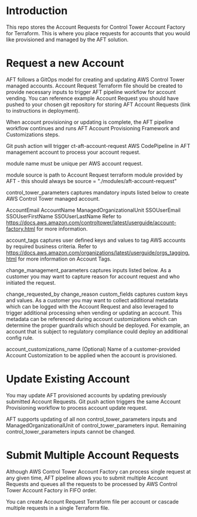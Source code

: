 # Introduction
This repo stores the Account Requests for Control Tower Account Factory for Terraform. This is where you place requests for accounts that you would like provisioned and managed by the AFT solution.

# Request a new Account
AFT follows a GitOps model for creating and updating AWS Control Tower managed accounts. Account Request Terraform file should be created to provide necessary inputs to trigger AFT pipeline workflow for account vending. You can reference example Account Request you should have pushed to your chosen git repository for storing AFT Account Requests (link to instructions in deployment).

When account provisioning or updating is complete, the AFT pipeline workflow continues and runs AFT Account Provisioning Framework and Customizations steps.

Git push action will trigger ct-aft-account-request AWS CodePipeline in AFT management account to process your account request.

module name must be unique per AWS account request.

module source is path to Account Request terraform module provided by AFT - this should always be source = "./modules/aft-account-request"

control_tower_parameters captures mandatory inputs listed below to create AWS Control Tower managed account.

AccountEmail
AccountName
ManagedOrganizationalUnit
SSOUserEmail
SSOUserFirstName
SSOUserLastName
Refer to https://docs.aws.amazon.com/controltower/latest/userguide/account-factory.html for more information.

account_tags captures user defined keys and values to tag AWS accounts by required business criteria. Refer to https://docs.aws.amazon.com/organizations/latest/userguide/orgs_tagging.html for more information on Account Tags.

change_management_parameters captures inputs listed below. As a customer you may want to capture reason for account request and who initiated the request.

change_requested_by
change_reason
custom_fields captures custom keys and values. As a customer you may want to collect additional metadata which can be logged with the Account Request and also leveraged to trigger additional processing when vending or updating an account. This metadata can be referenced during account customizations which can determine the proper guardrails which should be deployed. For example, an account that is subject to regulatory compliance could deploy an additional config rule.

account_customizations_name (Optional) Name of a customer-provided Account Customization to be applied when the account is provisioned.

# Update Existing Account
You may update AFT provisioned accounts by updating previously submitted Account Requests. Git push action triggers the same Account Provisioning workflow to process account update request.

AFT supports updating of all non control_tower_parameters inputs and ManagedOrganizationalUnit of control_tower_parameters input. Remaining control_tower_parameters inputs cannot be changed.

# Submit Multiple Account Requests
Although AWS Control Tower Account Factory can process single request at any given time, AFT pipeline allows you to submit multiple Account Requests and queues all the requests to be processed by AWS Control Tower Account Factory in FIFO order.

You can create Account Request Terraform file per account or cascade multiple requests in a single Terraform file.
